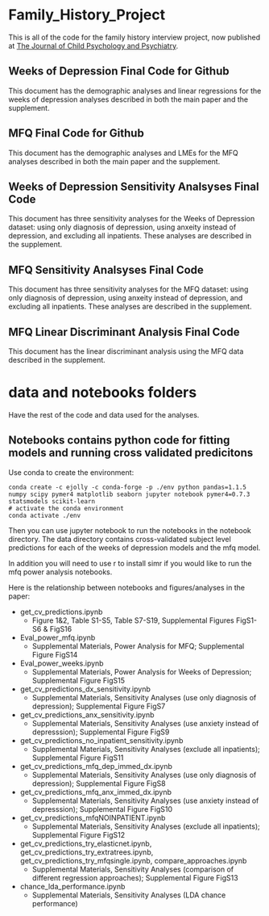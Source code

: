 # Family_History_Project
This is all of the code for the family history interview project, now published at [The Journal of Child Psychology and Psychiatry](https://acamh.onlinelibrary.wiley.com/doi/full/10.1111/jcpp.13547).

## Weeks of Depression Final Code for Github
This document has the demographic analyses and linear regressions for the weeks of depression analyses described in both the main paper and the supplement.

## MFQ Final Code for Github
This document has the demographic analyses and LMEs for the MFQ analyses described in both the main paper and the supplement.

## Weeks of Depression Sensitivity Analsyses Final Code
This document has three sensitivity analyses for the Weeks of Depression dataset: using only diagnosis of depression, using anxeity instead of depression, and excluding all inpatients. These analyses are described in the supplement.

## MFQ Sensitivity Analsyses Final Code
This document has three sensitivity analyses for the MFQ dataset: using only diagnosis of depression, using anxeity instead of depression, and excluding all inpatients. These analyses are described in the supplement.

## MFQ Linear Discriminant Analysis Final Code
This document has the linear discriminant analysis using the MFQ data described in the supplement.

# data and notebooks folders 
Have the rest of the code and data used for the analyses. 

## Notebooks contains python code for fitting models and running cross validated predicitons

Use conda to create the environment:

```
conda create -c ejolly -c conda-forge -p ./env python pandas=1.1.5 numpy scipy pymer4 matplotlib seaborn jupyter notebook pymer4=0.7.3 statsmodels scikit-learn  
# activate the conda environment
conda activate ./env
```

Then you can use jupyter notebook to run the notebooks in the notebook directory. The data directory contains cross-validated subject level predictions for each of the weeks of depression models and the mfq model. 


In addition you will need to use r to install simr if you would like to run the mfq power analysis notebooks.

Here is the relationship between notebooks and figures/analyses in the paper:
* get_cv_predictions.ipynb
    * Figure 1&2, Table S1-S5, Table S7-S19, Supplemental Figures FigS1-S6 & FigS16
* Eval_power_mfq.ipynb
    * Supplemental Materials, Power Analysis for MFQ; Supplemental Figure FigS14
* Eval_power_weeks.ipynb
    * Supplemental Materials, Power Analysis for Weeks of Depression; Supplemental Figure FigS15
* get_cv_predictions_dx_sensitivity.ipynb
    * Supplemental Materials, Sensitivity Analyses (use only diagnosis of depression); Supplemental Figure FigS7
* get_cv_predictions_anx_sensitivity.ipynb
    * Supplemental Materials, Sensitivity Analyses (use anxiety instead of depresssion); Supplemental Figure FigS9
* get_cv_predictions_no_inpatient_sensitivity.ipynb
    * Supplemental Materials, Sensitivity Analyses (exclude all inpatients); Supplemental Figure FigS11
* get_cv_predictions_mfq_dep_immed_dx.ipynb
    * Supplemental Materials, Sensitivity Analyses (use only diagnosis of depression); Supplemental Figure FigS8
* get_cv_predictions_mfq_anx_immed_dx.ipynb
    * Supplemental Materials, Sensitivity Analyses (use anxiety instead of depresssion); Supplemental Figure FigS10
* get_cv_predictions_mfqNOINPATIENT.ipynb
    * Supplemental Materials, Sensitivity Analyses (exclude all inpatients); Supplemental Figure FigS12
* get_cv_predictions_try_elasticnet.ipynb, get_cv_predictions_try_extratrees.ipynb, get_cv_predictions_try_mfqsingle.ipynb, compare_approaches.ipynb
    * Supplemental Materials, Sensitivity Analyses (comparison of different regression approaches); Supplemental Figure FigS13
* chance_lda_performance.ipynb
    * Supplemental Materials, Sensitivity Analyses (LDA chance performance)
